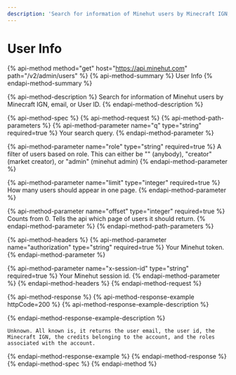 ```yaml
---
description: 'Search for information of Minehut users by Minecraft IGN, email, or User ID.'
---
```


# User Info

{% api-method method="get" host="https://api.minehut.com" path="/v2/admin/users" %}
{% api-method-summary %}
User Info
{% endapi-method-summary %}

{% api-method-description %}
Search for information of Minehut users by Minecraft IGN, email, or User ID.
{% endapi-method-description %}

{% api-method-spec %}
{% api-method-request %}
{% api-method-path-parameters %}
{% api-method-parameter name="q" type="string" required=true %}
Your search query.
{% endapi-method-parameter %}

{% api-method-parameter name="role" type="string" required=true %}
A filter of users based on role. This can either be "" \(anybody\), "creator" \(market creator\), or "admin" \(minehut admin\)
{% endapi-method-parameter %}

{% api-method-parameter name="limit" type="integer" required=true %}
How many users should appear in one page.
{% endapi-method-parameter %}

{% api-method-parameter name="offset" type="integer" required=true %}
Counts from 0. Tells the api which page of users it should return.
{% endapi-method-parameter %}
{% endapi-method-path-parameters %}

{% api-method-headers %}
{% api-method-parameter name="authorization" type="string" required=true %}
Your Minehut token.
{% endapi-method-parameter %}

{% api-method-parameter name="x-session-id" type="string" required=true %}
Your Minehut session id.
{% endapi-method-parameter %}
{% endapi-method-headers %}
{% endapi-method-request %}

{% api-method-response %}
{% api-method-response-example httpCode=200 %}
{% api-method-response-example-description %}

{% endapi-method-response-example-description %}

```
Unknown. All known is, it returns the user email, the user id, the Minecraft IGN, the credits belonging to the account, and the roles associated with the account.
```
{% endapi-method-response-example %}
{% endapi-method-response %}
{% endapi-method-spec %}
{% endapi-method %}

